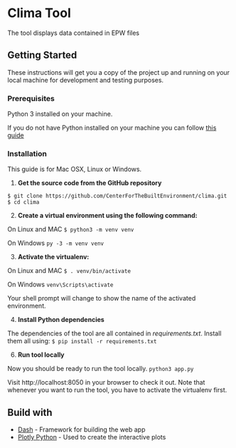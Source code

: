 # Clima Tool

The tool displays data contained in EPW files

## Getting Started

These instructions will get you a copy of the project up and running on your local machine for development and testing purposes.

### Prerequisites

Python 3 installed on your machine.

If you do not have Python installed on your machine you can follow [this guide](https://wiki.python.org/moin/BeginnersGuide/Download)

### Installation

This guide is for Mac OSX, Linux or Windows.

1. **Get the source code from the GitHub repository**
```
$ git clone https://github.com/CenterForTheBuiltEnvironment/clima.git
$ cd clima
```
2. **Create a virtual environment using the following command:**

On Linux and MAC ` $ python3 -m venv venv `

On Windows ` py -3 -m venv venv `

3. **Activate the virtualenv:**

On Linux and MAC ` $ . venv/bin/activate `

On Windows ` venv\Scripts\activate `

Your shell prompt will change to show the name of the activated environment.

4. **Install Python dependencies**

The dependencies of the tool are all contained in *requirements.txt*. 
Install them all using:
`$ pip install -r requirements.txt`

6. **Run tool locally**

Now you should be ready to run the tool locally.
`python3 app.py`

Visit http://localhost:8050 in your browser to check it out. 
Note that whenever you want to run the tool, you have to activate the virtualenv first.

[comment]: <> (### Versioning)

[comment]: <> (When you release a new version of the tool you should first use `bumpversion` to update the version of the tool. You can use the following command:)

[comment]: <> (```cmd)

[comment]: <> (bumpversion patch  # alternatively you can use minor or major instead of patch)

[comment]: <> (```)

[comment]: <> (Secondly you should describe the changes in `docs/changelog.md`)

## Build with
* [Dash](https://plotly.com/dash/) - Framework for building the web app
* [Plotly Python](https://plotly.com/python/) - Used to create the interactive plots 
